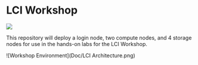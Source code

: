 # LCI Workshop
<a href="https://portal.azure.com/#create/Microsoft.Template/uri/https%3A%2F%2Fraw.githubusercontent.com%2Fgrandparoach%2Fsandbox%2FLCIstudent%2F%2Fazuredeploy.json" target="_blank">
    <img src="http://azuredeploy.net/deploybutton.png"/>
</a>

This repository will deploy a login node, two compute nodes, and 4 storage nodes for use in the hands-on labs for the LCI Workshop.


![Workshop Environment](Doc/LCI Architecture.png)


